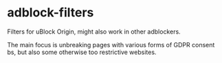 # adblock-filters

Filters for uBlock Origin, might also work in other adblockers.

The main focus is unbreaking pages with various forms of GDPR consent bs, but also some otherwise too restrictive websites.
